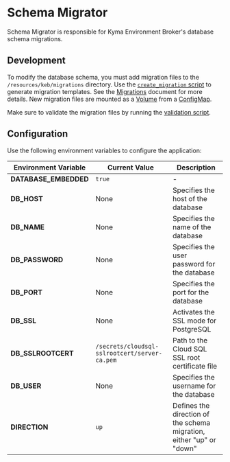 # Schema Migrator

Schema Migrator is responsible for Kyma Environment Broker's database schema migrations.

## Development

To modify the database schema, you must add migration files to the `/resources/keb/migrations` directory. Use the [`create_migration` script](/scripts/schemamigrator/create_migration.sh) to generate migration templates. See the [Migrations](https://github.com/golang-migrate/migrate/blob/master/MIGRATIONS.md) document for more details. New migration files are mounted as a [Volume](/resources/keb/templates/migrator-job.yaml#L110) from a [ConfigMap](/resources/keb/templates/keb-migrations.yaml).

Make sure to validate the migration files by running the [validation script](/scripts/schemamigrator/validate.sh).

## Configuration

Use the following environment variables to configure the application:

| Environment Variable | Current Value | Description |
|---------------------|------------------------------|---------------------------------------------------------------|
| **DATABASE_EMBEDDED** | <code>true</code> | - |
| **DB_HOST** | None | Specifies the host of the database |
| **DB_NAME** | None | Specifies the name of the database |
| **DB_PASSWORD** | None | Specifies the user password for the database |
| **DB_PORT** | None | Specifies the port for the database |
| **DB_SSL** | None | Activates the SSL mode for PostgreSQL |
| **DB_SSLROOTCERT** | <code>/secrets/cloudsql-sslrootcert/server-ca.pem</code> | Path to the Cloud SQL SSL root certificate file |
| **DB_USER** | None | Specifies the username for the database |
| **DIRECTION** | <code>up</code> | Defines the direction of the schema migration, either "up" or "down" |
